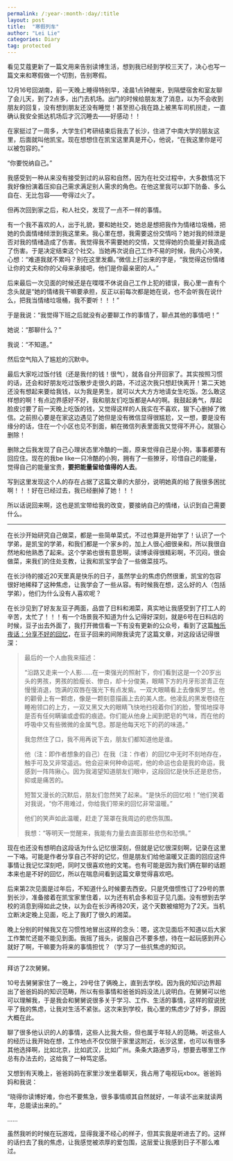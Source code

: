 ```yaml
---
permalink: /:year-:month-:day/:title
layout: post
title:  "寒假列车"
author: "Lei Lie"
categories: Diary
tag: protected
---
```


看见艾蔻更新了一篇文用来告别读博生活，想到我已经到学校三天了，决心也写一篇文来和寒假做一个切割，告别寒假。

12月16号回湖南，前一天晚上睡得特别早，凌晨1点钟醒来，到隔壁宿舍和室友聊了会儿天，到了2点多，出门去机场。出门的时候给朋友发了消息，以为不会收到朋友的回复，没有想到朋友还没有睡觉！甚至担心我在路上被黑车司机拐走，一直确认我安全抵达机场后才沉沉睡去——好感动！！

在家挺过了一周多，大学生们考研结束后我去了长沙，住进了中南大学的朋友这里，后面就叫他凯宝。现在想想住在凯宝这里真是开心，他说，“在我这里你是可以被包容的。”

“你要悦纳自己。”

我感受到一种从来没有接受到过的从容和自然，因为在社交过程中，大多数情况下我好像扮演着压抑自己需求满足别人需求的角色。在他这里我可以卸下防备、多么自在、无比包容——夸得过火了。

但再次回到家之后，和人社交，发现了一点不一样的事情。

有一个我不喜欢的人，出于礼貌，要和她社交，她总是想把我作为情绪垃圾桶，把她的负面情绪倾泄到我这里来。我心里在想，我需要这份交情吗？她对我的倾泄是否对我的情绪造成了伤害。我觉得我不需要她的交情，又觉得她的负能量对我造成了伤害。于是决定结束这个社交。当她再次说自己工作不易的时候，我内心冷笑，心想：“难道我就不累吗？别在这里发癫。”微信上打出来的字是，“我觉得这份情绪让你的丈夫和你的父母来承接吧，他们是你最亲密的人。”

后来最后一次见面的时候还是在喋喋不休说自己工作上犯的错误，我心里一直有个念头就是“她的情绪我干嘛要承担，反正以前每次都是她在说，也不会听我在说什么，把我当情绪垃圾桶，我不要听！！！”

于是我说：“我觉得下班之后就没有必要聊工作的事情了，聊点其他的事情吧！”

她说：“那聊什么？”

我说：“不知道。”

然后空气陷入了尴尬的沉默中。

最后大家吃过饭付钱（还是我付的钱！很气），就各自分开回家了。其实按照习惯的话，还会和好朋友吃过饭散步走很久的路，不过这次我只想赶快离开！第二天她还没有想起来要给我钱，以为我是男生，就可以大大方方地请女生吃饭。怎么敢这样想的啊！有点边界感好不好，我和朋友们吃饭都是AA的啊。我鼓起勇气，厚起脸皮讨要了前一天晚上吃饭的钱，又觉得这样的人我实在不喜欢，狠下心删掉了微信。之前担心要是在家这边遇见了她但是没有微信显得很尴尬，又一想，要是没有缘分的话，住在一个小区也见不到面，躺在微信列表里面我又觉得不开心，就狠心删除！

删除之后我发现了自己心理状态里冷酷的一面，原来觉得自己是小狗，事事都要有回应住。现在的我be like一只冷酷的小狗，拥有了一些獠牙，珍惜自己的能量，觉得自己的能量宝贵，**要把能量留给值得的人去**。

写到这里发现这个人的存在占据了这篇文章的大部分，说明她真的给了我很多困扰啊！！！好在已经过去，我已经删掉了她！！！

所以话说回来啊，这也是凯宝带给我的改变，要接纳自己的情绪，认识到自己需要什么。

---

在长沙开始研究自己做菜，都是一些简单菜式，不过也算是开始学了！认识了一个学弟，是凯宝的学弟，和我们都是一个家乡的，加上人很心细很亲和，所以我很自然地和他熟悉了起来。这个学弟也很有意思啊，读博读得很精彩啊，不沉闷，很会做菜，来我们的住处支教，让我和凯宝学会了一些做菜技巧。

在长沙待的接近20天里真是快乐的日子，虽然学业的焦虑仍然很重，凯宝的包容很好地稀释了这种焦虑，让我学会了一些从容。有时候我在想，这么好的人（包括学弟），他们为什么没有人喜欢呢？

在长沙见到了好友友豆子两面，品尝了日料和湘菜，真实地让我感受到了打工人的辛苦，太忙了！！！有一个场景我不知道为什么记得好深刻，就是6号在日料店的时候，豆子出去外面了，我打开微信看一下有没有更新的公众号，看到了这篇[触乐夜话：分享不好的回忆](https://www.chuapp.com/article/289073.html)，在豆子回来的间隙我读完了这篇文章，对这段话记得很深：

> 最后的一个人由我来描述：
>
> “沿路又走来一个人影……在一束强光的照射下，你们看到这是一个20岁出头的男孩，男孩的脸瘦长、惨白，却十分俊美，眼睛下方的月牙形淤青正在慢慢消退，饱满的双唇在强光下有点发紫。一双大眼睛看上去像紫罗兰。他的颧骨上有一颗痣，像是一颗刻意描画上去的美人痣。他凌乱的黑发卷绕在睡袍领口的上方，一双又黑又大的眼睛飞快地扫视着你们的脸，警惕地探寻是否有任何瞒骗或虚假的痕迹。你们能从他身上闻到肥皂的气味，而在他的呼吸中又有些微微的金属气息。那是他每天吃下的药的味道。”
>
> 我忽然住了口，我不用再说下去，朋友们都知道他是谁。
>
> 他（注：即作者想象的自己）在我（注：作者）的回忆中无时不刻地存在，触手可及又非常遥远。他会迎来何种命运呢，他的命运也会是我的命运，我感到一阵阵揪心。因为我渴望知道朋友们眼中，这段回忆是快乐还是悲伤，抑或是痛苦的。
>
> 短暂又漫长的沉默后，朋友们忽然笑了起来。“是快乐的回忆啦！”他们笑着对我说，“你不用难过，你给我们带来的回忆非常温暖。”
>
> 他们的笑声如此温暖，赶走了笼罩在我周边的悲伤氛围。
>
>我想：“等明天一觉醒来，我能有力量去直面那些悲伤和恐惧。”

现在也还没有想明白这段话为什么记忆很深刻，但就是记忆很深刻啊，记录在这里一下咯。可能是作者分享自己不好的记忆，但是朋友们给他温暖又正面的回应这件事情让我记忆深刻吧，同时又很喜欢他的文笔。也有可能是因为我们俩在聊的话题本来也是不好的回忆，所以在喘息间看到这篇文章觉得喜欢吧。

后来第2次见面是过年后，不知道什么时候要去西安。只是凭借惯性订了29号的票到长沙，准备接着在凯宝家里住着，以为还有机会多和豆子见几面。没有想到去学校的消息到得如此之快，以为会在长沙再待20天，这个天数被缩短为了2天。当机立断决定晚上见面，吃上了我盯了很久的湘菜。

晚上分别的时候我又在习惯性地冒出这样的念头：嗯，这次见面后不知道以后大家工作繁忙还能不能见到面。我摇了摇头，说服自己不要多想，待在一起玩感到开心就好了啊，干嘛要为将来的事情担忧？（学习了一些抗焦虑的知识。

---

拜访了2次舅舅。

10号去舅舅家住了一晚上，29号住了俩晚上，直到去学校。因为我的知识边界超出了爸爸妈妈的知识范畴，所以有些事情和爸爸妈妈没法儿说明白。在舅舅可以他可以理解我，于是我会和舅舅说很多关于学习、工作、生活的事情，这样的叙说抚平了我的焦虑，让我对生活不紧张。这次来到学校，我心里的焦虑少了好多，原因大概在此。

聊了很多他认识的人的事情，这些人比我大些，但也属于年轻人的范畴。听这些人的经历让我开始在想，工作地点不仅仅限于家里这附近，长沙这里，也可以有很多其他选择啊，比如北京，比如武汉，比如广州。条条大路通罗马，想要去哪里工作总有办法去的，这给我了一种笃定感。

又想到有天晚上，爸爸妈妈在家里沙发坐着聊天，我占用了电视玩xbox。爸爸妈妈和我说：

“晓得你读博好难，你也不要焦急，很多事情顺其自然就好，一年读不出来就读两年，总能读出来的。”

……

虽然我听的时候在玩游戏，显得我漫不经心的样子，但其实我是听进去了的。这样的话扫去了我的焦虑，让我感觉被浓厚的爱包围，这层爱让我感到日子不那么难过。

